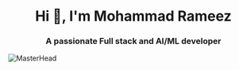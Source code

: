 <h1 align="center">Hi 👋, I'm Mohammad Rameez</h1>
<h3 align="center">A passionate Full stack and AI/ML developer</h3>

![MasterHead](https://user-images.githubusercontent.com/10498744/210012254-234538ff-d198-48aa-8964-37e6fd45d227.gif)

